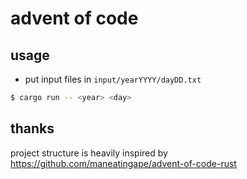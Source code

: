 # advent of code

## usage

- put input files in `input/yearYYYY/dayDD.txt`

```sh
$ cargo run -- <year> <day>
```

## thanks

project structure is heavily inspired by https://github.com/maneatingape/advent-of-code-rust
